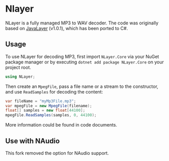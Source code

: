 # Nlayer

NLayer is a fully managed MP3 to WAV decoder. The code was originally based 
on [JavaLayer](http://www.javazoom.net/javalayer/javalayer.html) (v1.0.1), 
which has been ported to C#.



## Usage

To use NLayer for decoding MP3, first import `NLayer.Core` via your NuGet package manager or by executing `dotnet add package NLayer.Core` on your project root.

```cs
using NLayer;
```

Then create an `MpegFile`, pass a file name or a stream to the constructor, and use `ReadSamples` for decoding the content:

```cs
var fileName = "myMp3File.mp3";
var mpegFile = new MpegFile(filename);
float[] samples = new float[44100];
mpegFile.ReadSamples(samples, 0, 44100);
```

More information could be found in code documents.

## Use with NAudio

This fork removed the option for NAudio support.

